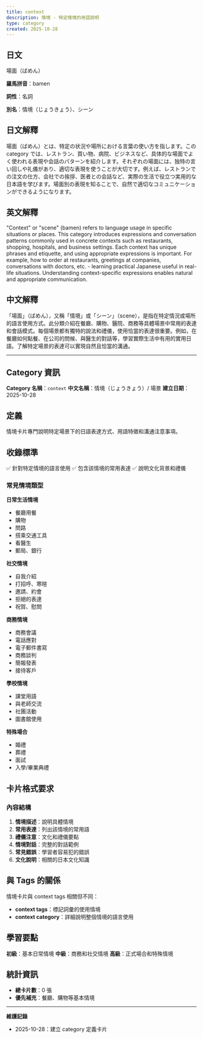 ```yaml
---
title: context
description: 情境 - 特定情境的用語說明
type: category
created: 2025-10-28
---
```


## 日文
場面（ばめん）

**羅馬拼音**：bamen

**詞性**：名詞

**別名**：情境（じょうきょう）、シーン

## 日文解釋
場面（ばめん）とは、特定の状況や場所における言葉の使い方を指します。この category では、レストラン、買い物、病院、ビジネスなど、具体的な場面でよく使われる表現や会話のパターンを紹介します。それぞれの場面には、独特の言い回しや礼儀があり、適切な表現を使うことが大切です。例えば、レストランでの注文の仕方、会社での挨拶、医者との会話など、実際の生活で役立つ実用的な日本語を学びます。場面別の表現を知ることで、自然で適切なコミュニケーションができるようになります。

## 英文解釋
"Context" or "scene" (bamen) refers to language usage in specific situations or places. This category introduces expressions and conversation patterns commonly used in concrete contexts such as restaurants, shopping, hospitals, and business settings. Each context has unique phrases and etiquette, and using appropriate expressions is important. For example, how to order at restaurants, greetings at companies, conversations with doctors, etc. - learning practical Japanese useful in real-life situations. Understanding context-specific expressions enables natural and appropriate communication.

## 中文解釋
「場面」（ばめん），又稱「情境」或「シーン」（scene），是指在特定情況或場所的語言使用方式。此分類介紹在餐廳、購物、醫院、商務等具體場景中常用的表達和會話模式。每個場景都有獨特的說法和禮儀，使用恰當的表達很重要。例如，在餐廳如何點餐、在公司的問候、與醫生的對話等，學習實際生活中有用的實用日語。了解特定場景的表達可以實現自然且恰當的溝通。

---

## Category 資訊

**Category 名稱**：`context`
**中文名稱**：情境（じょうきょう）/ 場景
**建立日期**：2025-10-28

## 定義

情境卡片專門說明特定場景下的日語表達方式、用語特徵和溝通注意事項。

## 收錄標準

✅ 針對特定情境的語言使用
✅ 包含該情境的常用表達
✅ 說明文化背景和禮儀

### 常見情境類型

**日常生活情境**
- 餐廳用餐
- 購物
- 問路
- 搭乘交通工具
- 看醫生
- 郵局、銀行

**社交情境**
- 自我介紹
- 打招呼、寒暄
- 邀請、約會
- 拒絕的表達
- 祝賀、慰問

**商務情境**
- 商務會議
- 電話應對
- 電子郵件書寫
- 商務談判
- 簡報發表
- 接待客戶

**學校情境**
- 課堂用語
- 與老師交流
- 社團活動
- 圖書館使用

**特殊場合**
- 婚禮
- 葬禮
- 面試
- 入學/畢業典禮

## 卡片格式要求

### 內容結構
1. **情境描述**：說明具體情境
2. **常用表達**：列出該情境的常用語
3. **禮儀注意**：文化和禮儀要點
4. **情境對話**：完整的對話範例
5. **常見錯誤**：學習者容易犯的錯誤
6. **文化說明**：相關的日本文化知識

## 與 Tags 的關係

情境卡片與 context tags 相關但不同：
- **context tags**：標記詞彙的使用情境
- **context category**：詳細說明整個情境的語言使用

## 學習要點

**初級**：基本日常情境
**中級**：商務和社交情境
**高級**：正式場合和特殊情境

## 統計資訊
- **總卡片數**：0 張
- **優先補充**：餐廳、購物等基本情境

---
**維護記錄**
- 2025-10-28：建立 category 定義卡片
